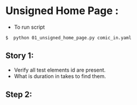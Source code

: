 # Unsigned Home Page :


- To run script
```
$  python 01_unsigned_home_page.py comic_in.yaml
```


## Story 1: 
- Verify all test elements id are present.
- What is duration in takes to find them.

## Step 2: